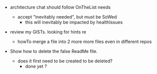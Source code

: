 - architecture chat should follow OnTheList needs
  - accept "inevitably needed", but must be SoWed
    - this will inevitably be impacted by healthIssues

- review my GISTs. looking for hints re
  - howTo merge a file into 2 more more files even in different repos

- Show how to delete the false ReadMe file.
  - does it first need to be created to be deleted?
    - done yet ?
